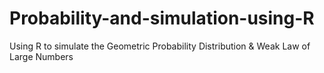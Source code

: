 # Probability-and-simulation-using-R
Using R to simulate the Geometric Probability Distribution &amp; Weak Law of Large Numbers
